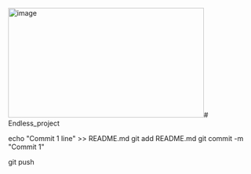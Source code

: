 <img width="399" height="224" alt="image" src="https://github.com/user-attachments/assets/0c8ca0c0-019c-4bfb-b4b1-c7e3c2e55914" /># Endless_project



echo "Commit 1 line" >> README.md
git add README.md
git commit -m "Commit 1"


git push

